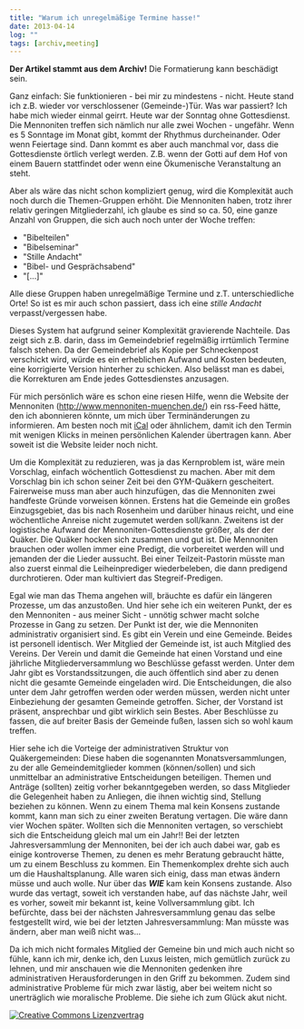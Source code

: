 ```yaml
---
title: "Warum ich unregelmäßige Termine hasse!"
date: 2013-04-14
log: ""
tags: [archiv,meeting]
---
```

**Der Artikel stammt aus dem Archiv!** Die Formatierung kann beschädigt sein.

Ganz einfach: Sie funktionieren - bei mir zu mindestens - nicht. Heute stand ich z.B. wieder vor verschlossener (Gemeinde-)Tür. Was war passiert? Ich habe mich wieder einmal geirrt. Heute war der Sonntag ohne Gottesdienst. Die Mennoniten treffen sich nämlich nur alle zwei Wochen - ungefähr. Wenn es 5 Sonntage im Monat gibt, kommt der Rhythmus durcheinander. Oder wenn Feiertage sind. Dann kommt es aber auch manchmal vor, dass die Gottesdienste örtlich verlegt werden. Z.B. wenn der Gotti auf dem Hof von einem Bauern stattfindet oder wenn eine Ökumenische Veranstaltung an steht. 
<!--break-->
Aber als wäre das nicht schon kompliziert genug, wird die Komplexität auch noch durch die Themen-Gruppen erhöht. Die Mennoniten haben, trotz ihrer relativ geringen Mitgliederzahl, ich glaube es sind so ca. 50, eine ganze Anzahl von Gruppen, die sich auch noch unter der Woche treffen: 
<ul>
   <li>"Bibelteilen"</li>
   <li>"Bibelseminar"</li>
   <li>"Stille Andacht"</li>
   <li>"Bibel- und Gesprächsabend"</li>
   <li>"[...]"</li>
</ul>

Alle diese Gruppen haben unregelmäßige Termine und z.T. unterschiedliche Orte! So ist es mir auch schon passiert, dass ich eine <i>stille Andacht</i> verpasst/vergessen habe. 

Dieses System hat aufgrund seiner Komplexität gravierende Nachteile. Das zeigt sich z.B. darin, dass im Gemeindebrief regelmäßig irrtümlich Termine falsch stehen. Da der Gemeindebrief als Kopie per Schneckenpost verschickt wird, würde es ein erheblichen Aufwand und Kosten bedeuten, eine korrigierte Version hinterher zu schicken. Also belässt man es dabei, die Korrekturen am Ende jedes Gottesdienstes anzusagen.

Für mich persönlich wäre es schon eine riesen Hilfe, wenn die Website der Mennoniten (<a href="http://www.mennoniten-muenchen.de/">http://www.mennoniten-muenchen.de/</a>) ein rss-Feed hätte, den ich abonnieren könnte, um mich über Terminänderungen zu informieren. Am besten noch mit <a href="http://de.wikipedia.org/wiki/ICalendar">iCal</a> oder ähnlichem, damit ich den Termin mit wenigen Klicks in meinen persönlichen Kalender übertragen kann. Aber soweit ist die Website leider noch nicht. 

Um die Komplexität zu reduzieren, was ja das Kernproblem ist, wäre mein Vorschlag, einfach wöchentlich Gottesdienst zu machen. Aber mit dem Vorschlag bin ich schon seiner Zeit bei den GYM-Quäkern gescheitert. Fairerweise muss man aber auch hinzufügen, das die Mennoniten zwei handfeste Gründe vorweisen können. Erstens hat die Gemeinde ein großes Einzugsgebiet, das bis nach Rosenheim und darüber hinaus reicht, und eine wöchentliche Anreise nicht zugemutet werden soll/kann. Zweitens ist der logistische Aufwand der Mennoniten-Gottesdienste größer, als der der Quäker. Die Quäker hocken sich zusammen und gut ist. Die Mennoniten brauchen oder wollen immer eine Predigt, die vorbereitet werden will und jemanden der die Lieder aussucht. Bei einer Teilzeit-Pastorin müsste man also zuerst einmal die Leiheinprediger wiederbeleben, die dann predigend durchrotieren. Oder man kultiviert das Stegreif-Predigen. 

Egal wie man das Thema angehen will, bräuchte es dafür ein längeren Prozesse, um das anzustoßen. Und hier sehe ich ein weiteren Punkt, der es den Mennoniten - aus meiner Sicht - unnötig schwer macht solche Prozesse in Gang zu setzen. Der Punkt ist der, wie die Mennoniten administrativ organisiert sind.  Es gibt ein Verein und eine Gemeinde. Beides ist personell identisch. Wer Mitglied der Gemeinde ist, ist auch Mitglied des Vereins. Der Verein und damit die Gemeinde hat einen Vorstand und eine jährliche Mitgliederversammlung wo Beschlüsse gefasst werden. Unter dem Jahr gibt es Vorstandssitzungen, die auch öffentlich sind aber zu denen nicht die gesamte Gemeinde eingeladen wird. Die Entscheidungen, die also unter dem Jahr getroffen werden oder werden müssen, werden nicht unter Einbeziehung der gesamten Gemeinde getroffen. Sicher, der Vorstand ist präsent, ansprechbar und gibt wirklich sein Bestes. Aber Beschlüsse zu fassen, die auf breiter Basis der Gemeinde fußen, lassen sich  so wohl kaum treffen. 

Hier sehe ich die Vorteige der administrativen Struktur von Quäkergemeinden: Diese haben die sogenannten Monatsversammlungen, zu der alle Gemeindemitglieder kommen (können/sollen) und sich unmittelbar an administrative Entscheidungen beteiligen. Themen und Anträge (sollten) zeitig vorher bekanntgegeben werden, so dass Mitglieder die Gelegenheit haben zu Anliegen, die ihnen wichtig sind, Stellung beziehen zu können. Wenn zu einem Thema mal kein Konsens zustande kommt, kann man sich zu einer zweiten Beratung vertagen. Die wäre dann vier Wochen später. Wollten sich die Mennoniten vertagen, so verschiebt sich die Entscheidung gleich mal um ein Jahr!! Bei der letzten Jahresversammlung der Mennoniten, bei der ich auch dabei war, gab es einige kontroverse Themen, zu denen es mehr Beratung gebraucht hätte, um zu einem Beschluss zu kommen. Ein Themenkomplex drehte sich auch um die Haushaltsplanung. Alle waren sich einig, dass man etwas ändern müsse und auch wolle. Nur über das <i>**WIE**</i> kam kein Konsens zustande. Also wurde das vertagt, soweit ich verstanden habe, auf das nächste Jahr, weil es vorher, soweit mir bekannt ist, keine Vollversammlung gibt. Ich befürchte, dass bei der nächsten Jahresversammlung genau das selbe festgestellt wird, wie bei der letzten Jahresversammlung: Man müsste was ändern, aber man weiß nicht was...

Da ich mich nicht formales Mitglied der Gemeine bin und mich auch nicht so fühle, kann ich mir, denke ich, den Luxus leisten, mich gemütlich zurück zu lehnen, und mir anschauen wie die Mennoniten gedenken ihre administrativen Herausforderungen in den Griff zu bekommen. Zudem sind administrative Probleme für mich zwar lästig, aber bei weitem nicht so unerträglich wie moralische Probleme. Die siehe ich zum Glück akut nicht.  


<a rel="license" href="http://creativecommons.org/licenses/by-sa/3.0/"><img alt="Creative Commons Lizenzvertrag" style="border-width:0" src="http://i.creativecommons.org/l/by-sa/3.0/88x31.png" /></a>
